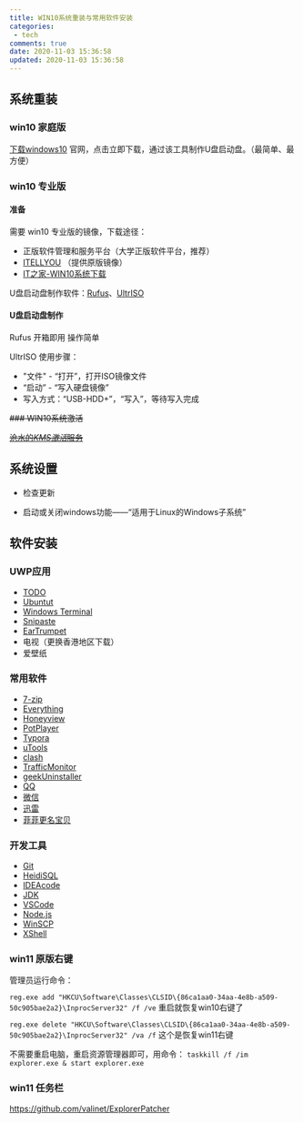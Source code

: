 ```yaml
---
title: WIN10系统重装与常用软件安装
categories:
 - tech
comments: true
date: 2020-11-03 15:36:58
updated: 2020-11-03 15:36:58
---
```


## 系统重装

### win10 家庭版

[下载windows10](https://www.microsoft.com/zh-cn/software-download/windows10) 官网，点击立即下载，通过该工具制作U盘启动盘。（最简单、最方便）

<!-- more -->

### win10 专业版

#### 准备

需要 win10 专业版的镜像，下载途径：

- 正版软件管理和服务平台（大学正版软件平台，推荐）
- [ITELLYOU](https://next.itellyou.cn/) （提供原版镜像）
- [IT之家-WIN10系统下载](https://win10.ithome.com/win10xiazai)

U盘启动盘制作软件：[Rufus](https://rufus.ie/)、[UltrISO](https://cn.ultraiso.net/)

#### U盘启动盘制作

Rufus 开箱即用 操作简单

UltrISO 使用步骤：

- "文件" - “打开”，打开ISO镜像文件
- “启动” - “写入硬盘镜像”
- 写入方式：“USB-HDD+”，“写入”，等待写入完成


~~### WIN10系统激活~~ 

~~[沧水的*KMS激活*服务](https://www.dogedoge.com/rd/i%2BUckQiSGIwLH2Uth2XLds6ZA1upwanaE%2FYVyxx6GH0%3D)~~

## 系统设置

- 检查更新

- 启动或关闭windows功能——“适用于Linux的Windows子系统”

## 软件安装

### UWP应用

- [TODO](https://www.microsoft.com/zh-cn/p/microsoft-to-do-lists-tasks-reminders/9nblggh5r558)
- [Ubuntut](https://www.microsoft.com/zh-cn/p/ubuntu/9nblggh4msv6)
- [Windows Terminal](https://www.microsoft.com/zh-cn/p/windows-terminal/9n0dx20hk701)
- [Snipaste](https://www.microsoft.com/zh-cn/p/snipaste/9p1wxpkb68kx)
- [EarTrumpet](https://eartrumpet.app/)
- 电视（更换香港地区下载）
- 爱壁纸

### 常用软件

- [7-zip](https://www.7-zip.org/)
- [Everything](https://www.voidtools.com/zh-cn/)
- [Honeyview](https://www.bandisoft.com/honeyview/)
- [PotPlayer](http://www.potplayercn.com/)
- [Typora](https://typora.io/)
- [uTools](https://u.tools/)
- [clash](https://github.com/Fndroid/clash_for_windows_pkg)
- [TrafficMonitor](https://github.com/zhongyang219/TrafficMonitor)
- [geekUninstaller](https://geekuninstaller.com/)
- [QQ](https://im.qq.com/)
- [微信](https://pc.weixin.qq.com/)
- [迅雷](https://www.52pojie.cn/thread-1414515-1-1.html)
- [菲菲更名宝贝](https://ffhome.lanzouf.com/i6p7L067akod)

### 开发工具

- [Git](https://git-scm.com/)
- [HeidiSQL](https://www.heidisql.com/)
- [IDEA](https://www.jetbrains.com/idea/download/#section=windows)[code](http://idea.javatiku.cn/?code=1576)
- [JDK](https://www.injdk.cn/)
- [VSCode](https://code.visualstudio.com/)
- [Node.js](http://nodejs.cn/)
- [WinSCP](https://winscp.net/eng/docs/lang:chs)
- [XShell](https://www.netsarang.com/zh/xshell/)


### win11 原版右键

管理员运行命令：

`reg.exe add "HKCU\Software\Classes\CLSID\{86ca1aa0-34aa-4e8b-a509-50c905bae2a2}\InprocServer32" /f /ve` 重启就恢复win10右键了

`reg.exe delete "HKCU\Software\Classes\CLSID\{86ca1aa0-34aa-4e8b-a509-50c905bae2a2}\InprocServer32" /va /f` 这个是恢复win11右键

不需要重启电脑，重启资源管理器即可，用命令：
`taskkill /f /im explorer.exe & start explorer.exe`

### win11 任务栏

https://github.com/valinet/ExplorerPatcher
